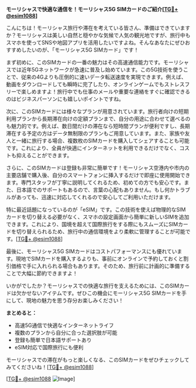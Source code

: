 **モーリシャスで快適な通信を！モーリシャス5G SIMカードのご紹介[[TG💪+ @esim1088](https://t.me/s/esim1088)]**

こんにちは！モーリシャス旅行や滞在を考えている皆さん、準備はできていますか？モーリシャスは美しい自然と穏やかな気候で人気の観光地ですが、旅行中もスマホを使ってSNSや地図アプリを活用したいですよね。そんなあなたにぜひおすすめしたいのが、「モーリシャス5G SIMカード」です！

まず初めに、このSIMカードの一番の魅力はその高速通信能力です。モーリシャスでは近年5Gネットワークが急速に普及し始めています。この5G技術を使うことで、従来の4Gよりも圧倒的に速いデータ転送速度を実現できます。例えば、動画をダウンロードしても瞬時に完了したり、オンラインゲームでもストレスフリーで楽しめますよ！旅行中でも仕事のメールや重要な連絡をすぐに確認できるのはビジネスパーソンにも嬉しいポイントですね。

次に、このSIMカードには様々なプランが用意されています。旅行者向けの短期利用プランから長期滞在向けの定額プランまで、自分の用途に合わせて選べるのも魅力的です。例えば、数日間だけの滞在なら短時間プランが便利ですし、長期滞在する予定の方はデータ無制限のプランもご用意しています。また、家族や友人と一緒に旅行する場合、複数枚のSIMカードを購入してシェアすることも可能です。これにより、全員が快適にインターネットを利用できるだけでなく、コストも抑えることができます。

さらに、このSIMカードは登録も非常に簡単です！モーリシャス空港内や市内の主要店舗で購入後、自分のスマートフォンに挿入するだけで即座に使用開始できます。専門スタッフが丁寧に説明してくれるため、初めての方でも安心です。また、日本語でのサポートもあるので、言葉の心配もありません。もし何かトラブルがあっても、迅速に対応してくれるので安心してご利用いただけます。

特に最近話題になっているのが「eSIM」です。この技術を使えば物理的なSIMカードを切り替える必要がなく、スマホの設定画面から簡単に新しいSIMを追加できます。これにより、国境を超えて国際旅行をする際にもスムーズにSIMカードを切り替えられるため、旅行中の通信環境をより柔軟に管理することが可能です。[[TG💪+ @esim1088](https://t.me/s/esim1088)]

最後に、モーリシャス5G SIMカードはコストパフォーマンスにも優れています。現地でSIMカードを購入するよりも、事前にオンラインで予約しておくと割引価格で手に入れられる場合もあります。そのため、旅行前に計画的に準備することで大幅に節約できますよ！

いかがでしたか？モーリシャスでの快適な旅行を支えるためには、このSIMカードは欠かせないアイテムです。ぜひこの機会にモーリシャス5G SIMカードを手にして、現地の魅力を思う存分お楽しみください！

**まとめると：**
- 高速5G通信で快適なインターネットライフ
- 複数のプランから自分に合った選択肢が可能
- 登録も簡単で日本語サポートあり
- eSIM対応で国際旅行にも便利

モーリシャスでの滞在がもっと楽しくなる、このSIMカードをぜひチェックしてみてくださいね！[[TG💪+ @esim1088](https://t.me/s/esim1088)]

[[TG💪+ @esim1088](https://t.me/s/esim1088) ![Image](https://i.postimg.cc/Y0z9fWf4/image.png)]